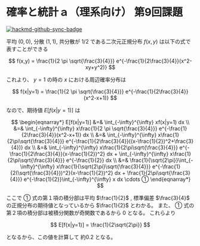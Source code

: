 # 確率と統計ａ（理系向け） 第9回課題

[![hackmd-github-sync-badge](https://hackmd.io/ea0hsS-xR0OlWfglNBYgSQ/badge)](https://hackmd.io/ea0hsS-xR0OlWfglNBYgSQ)


平均 $(0,0)$, 分散 $(1,1)$, 共分散が $1/2$ である二次元正規分布 $f(x,y)$ は以下の式で表すことができる

$$
f(x,y) = \frac{1}{2 \pi \sqrt{\frac{3}{4}}} e^{-\frac{1}{2\frac{3}{4}}(x^2-xy+y^2)}
$$

これより、 $y=1$ の時の $x$ における周辺確率分布は

$$
f(x|y=1) = \frac{1}{2 \pi \sqrt{\frac{3}{4}}} e^{-\frac{1}{2\frac{3}{4}}(x^2-x+1)}
$$

なので、期待値 $E[f(x|y=1)]$ は

$$
\begin{eqnarray*}
E[f(x|y=1)] &=& \int_{-\infty}^{\infty} xf(x|y=1) dx \\
&=& \int_{-\infty}^{\infty} x\frac{1}{2 \pi \sqrt{\frac{3}{4}}} e^{-\frac{1}{2\frac{3}{4}}(x^2-x+1)} dx \\
&=& \int_{-\infty}^{\infty} x\frac{1}{2\pi\sqrt{\frac{3}{4}}} e^{-\frac{1}{2\frac{3}{4}}((x-\frac{1}{2})^2+\frac{3}{4})} dx \\
&=& \int_{-\infty}^{\infty} x\frac{1}{2\pi\sqrt{\frac{3}{4}}} e^{-\frac{1}{2\frac{3}{4}}(x-\frac{1}{2})^2} dx + \int_{-\infty}^{\infty} x\frac{1}{2\pi\sqrt{\frac{3}{4}}} e^{-\frac{1}{2}} dx
\\
&=& \frac{1}{\sqrt{2\pi}}\int_{-\infty}^{\infty} x\frac{1}{\sqrt{2\pi}\sqrt{\frac{3}{4}}} e^{-\frac{1}{2(\sqrt{\frac{3}{4}})^2}(x-\frac{1}{2})^2} dx + \frac{1}{2\pi\sqrt{\frac{3}{4}}} e^{-\frac{1}{2}}\int_{-\infty}^{\infty} x dx \cdots ①
\end{eqnarray*}
$$

ここで ① 式の第１項の積分部は平均 $\frac{1}{2}$ , 標準偏差 $\frac{3}{4}$ の正規分布の期待値となっているから $\frac{1}{2}$ とわかる。
また、 ① 式の第２項の積分部は被積分関数が奇関数であるから 0 となる。
これらより

$$
E[f(x|y=1)] = \frac{1}{2\sqrt{2\pi}}
$$

となるから、この値を計算して 約$0.2$ となる。